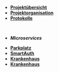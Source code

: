 * [**Projektübersicht**](_einleitung/projektuebersicht)
* [**Projektorganisation**](_einleitung/projektorganisation)
* [**Protokolle**](_einleitung/protokolle)

<br>

- ***Microservices***

* [**Parkplatz**](parkplatz/index)
* [**SmartAuth**](Auth/index)
* [**Krankenhaus**](krankenhaus/index)
* [**Krankenhaus**](krankenhaus/index)
